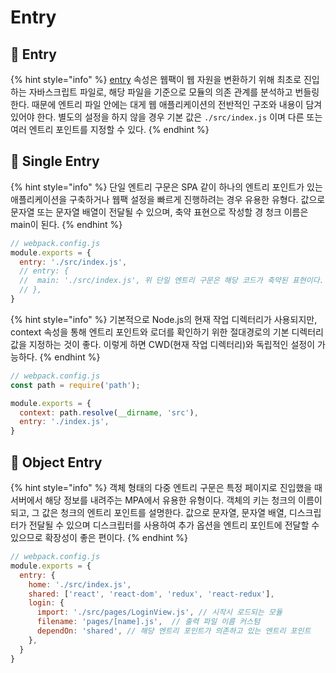 # Entry

## 🐇 Entry

{% hint style="info" %}
[entry](https://webpack.kr/concepts/entry-points/) 속성은 웹팩이 웹 자원을 변환하기 위해 최초로 진입하는 자바스크립트 파일로, 해당 파일을 기준으로 모듈의 의존 관계를 분석하고 번들링한다. 때문에 엔트리 파일 안에는 대게 웹 애플리케이션의 전반적인 구조와 내용이 담겨있어야 한다. 별도의 설정을 하지 않을 경우 기본 값은 `./src/index.js` 이며 다른 또는 여러 엔트리 포인트를 지정할 수 있다.
{% endhint %}

## 🐇 Single Entry

{% hint style="info" %}
단일 엔트리 구문은 SPA 같이 하나의 엔트리 포인트가 있는 애플리케이션을 구축하거나 웹팩 설정을 빠르게 진행하려는 경우 유용한 유형다. 값으로 문자열 또는 문자열 배열이 전달될 수 있으며, 축약 표현으로 작성할 경 청크 이름은 main이 된다.
{% endhint %}

```javascript
// webpack.config.js
module.exports = {
  entry: './src/index.js',
  // entry: {
  //  main: './src/index.js', 위 단일 엔트리 구문은 해당 코드가 축약된 표현이다.
  // },
}
```

{% hint style="info" %}
기본적으로 Node.js의 현재 작업 디렉터리가 사용되지만, context 속성을 통해 엔트리 포인트와 로더를 확인하기 위한 절대경로의 기본 디렉터리 값을 지정하는 것이 좋다. 이렇게 하면 CWD(현재 작업 디렉터리)와 독립적인 설정이 가능하다.
{% endhint %}

```javascript
// webpack.config.js
const path = require('path');

module.exports = {
  context: path.resolve(__dirname, 'src'),
  entry: './index.js',
}
```

## 🐇 Object Entry

{% hint style="info" %}
객체 형태의 다중 엔트리 구문은 특정 페이지로 진입했을 때 서버에서 해당 정보를 내려주는 MPA에서 유용한 유형이다. 객체의 키는 청크의 이름이 되고, 그 값은 청크의 엔트리 포인트를 설명한다. 값으로 문자열, 문자열 배열, 디스크립터가 전달될 수 있으며 디스크립터를 사용하여 추가 옵션을 엔트리 포인트에 전달할 수 있으므로 확장성이 좋은 편이다.&#x20;
{% endhint %}

```javascript
// webpack.config.js
module.exports = {
  entry: {
    home: './src/index.js',
    shared: ['react', 'react-dom', 'redux', 'react-redux'],
    login: {
      import: './src/pages/LoginView.js', // 시작시 로드되는 모듈
      filename: 'pages/[name].js',  // 출력 파일 이름 커스텀
      dependOn: 'shared', // 해당 엔트리 포인트가 의존하고 있는 엔트리 포인트
    },
  }
}
```
